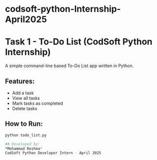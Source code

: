 # codsoft-python-Internship-April2025

# Task 1 - To-Do List (CodSoft Python Internship)

A simple command-line based To-Do List app written in Python.

## Features:
- Add a task
- View all tasks
- Mark tasks as completed
- Delete tasks

## How to Run:
```bash
python todo_list.py

## Developed by:
*Mohammad Reshma*
CodSoft Python Developer Intern - April 2025
